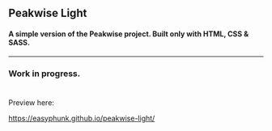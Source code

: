 ## Peakwise Light
#### A simple version of the Peakwise project. Built only with HTML, CSS & SASS.

---

### Work in progress.
#
Preview here:

https://easyphunk.github.io/peakwise-light/